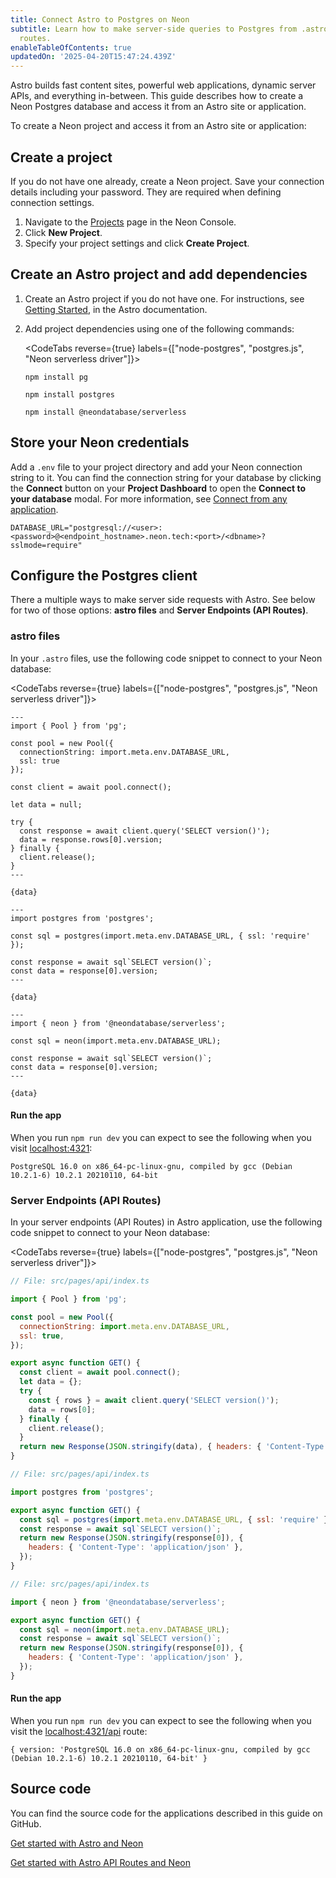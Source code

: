 ```yaml
---
title: Connect Astro to Postgres on Neon
subtitle: Learn how to make server-side queries to Postgres from .astro files or API
  routes.
enableTableOfContents: true
updatedOn: '2025-04-20T15:47:24.439Z'
---
```


Astro builds fast content sites, powerful web applications, dynamic server APIs, and everything in-between. This guide describes how to create a Neon Postgres database and access it from an Astro site or application.

To create a Neon project and access it from an Astro site or application:

<Steps>

## Create a project

If you do not have one already, create a Neon project. Save your connection details including your password. They are required when defining connection settings.

1. Navigate to the [Projects](https://console.neon.tech/app/projects) page in the Neon Console.
2. Click **New Project**.
3. Specify your project settings and click **Create Project**.

## Create an Astro project and add dependencies

1. Create an Astro project if you do not have one. For instructions, see [Getting Started](https://docs.astro.build/en/getting-started/), in the Astro documentation.

2. Add project dependencies using one of the following commands:

   <CodeTabs reverse={true} labels={["node-postgres", "postgres.js", "Neon serverless driver"]}>

   ```shell
   npm install pg
   ```

   ```shell
   npm install postgres
   ```

   ```shell
   npm install @neondatabase/serverless
   ```

   </CodeTabs>

## Store your Neon credentials

Add a `.env` file to your project directory and add your Neon connection string to it. You can find the connection string for your database by clicking the **Connect** button on your **Project Dashboard** to open the **Connect to your database** modal. For more information, see [Connect from any application](/docs/connect/connect-from-any-app).

```shell shouldWrap
DATABASE_URL="postgresql://<user>:<password>@<endpoint_hostname>.neon.tech:<port>/<dbname>?sslmode=require"
```

## Configure the Postgres client

There a multiple ways to make server side requests with Astro. See below for two of those options: **astro files** and **Server Endpoints (API Routes)**.

### astro files

In your `.astro` files, use the following code snippet to connect to your Neon database:

<CodeTabs reverse={true} labels={["node-postgres", "postgres.js", "Neon serverless driver"]}>

```astro
---
import { Pool } from 'pg';

const pool = new Pool({
  connectionString: import.meta.env.DATABASE_URL,
  ssl: true
});

const client = await pool.connect();

let data = null;

try {
  const response = await client.query('SELECT version()');
  data = response.rows[0].version;
} finally {
  client.release();
}
---

{data}
```

```astro
---
import postgres from 'postgres';

const sql = postgres(import.meta.env.DATABASE_URL, { ssl: 'require' });

const response = await sql`SELECT version()`;
const data = response[0].version;
---

{data}
```

```astro
---
import { neon } from '@neondatabase/serverless';

const sql = neon(import.meta.env.DATABASE_URL);

const response = await sql`SELECT version()`;
const data = response[0].version;
---

{data}
```

</CodeTabs>

#### Run the app

When you run `npm run dev` you can expect to see the following when you visit [localhost:4321](localhost:4321):

```shell shouldWrap
PostgreSQL 16.0 on x86_64-pc-linux-gnu, compiled by gcc (Debian 10.2.1-6) 10.2.1 20210110, 64-bit
```

### Server Endpoints (API Routes)

In your server endpoints (API Routes) in Astro application, use the following code snippet to connect to your Neon database:

<CodeTabs reverse={true} labels={["node-postgres", "postgres.js", "Neon serverless driver"]}>

```javascript
// File: src/pages/api/index.ts

import { Pool } from 'pg';

const pool = new Pool({
  connectionString: import.meta.env.DATABASE_URL,
  ssl: true,
});

export async function GET() {
  const client = await pool.connect();
  let data = {};
  try {
    const { rows } = await client.query('SELECT version()');
    data = rows[0];
  } finally {
    client.release();
  }
  return new Response(JSON.stringify(data), { headers: { 'Content-Type': 'application/json' } });
}
```

```javascript
// File: src/pages/api/index.ts

import postgres from 'postgres';

export async function GET() {
  const sql = postgres(import.meta.env.DATABASE_URL, { ssl: 'require' });
  const response = await sql`SELECT version()`;
  return new Response(JSON.stringify(response[0]), {
    headers: { 'Content-Type': 'application/json' },
  });
}
```

```javascript
// File: src/pages/api/index.ts

import { neon } from '@neondatabase/serverless';

export async function GET() {
  const sql = neon(import.meta.env.DATABASE_URL);
  const response = await sql`SELECT version()`;
  return new Response(JSON.stringify(response[0]), {
    headers: { 'Content-Type': 'application/json' },
  });
}
```

</CodeTabs>

#### Run the app

When you run `npm run dev` you can expect to see the following when you visit the [localhost:4321/api](localhost:4321/api) route:

```shell shouldWrap
{ version: 'PostgreSQL 16.0 on x86_64-pc-linux-gnu, compiled by gcc (Debian 10.2.1-6) 10.2.1 20210110, 64-bit' }
```

</Steps>

## Source code

You can find the source code for the applications described in this guide on GitHub.

<DetailIconCards>

<a href="https://github.com/neondatabase/examples/tree/main/with-astro" description="Get started with Astro and Neon" icon="github">Get started with Astro and Neon</a>

<a href="https://github.com/neondatabase/examples/tree/main/with-astro-api-routes" description="Get started with Astro API Routes and Neon" icon="github">Get started with Astro API Routes and Neon</a>

</DetailIconCards>

<NeedHelp/>
